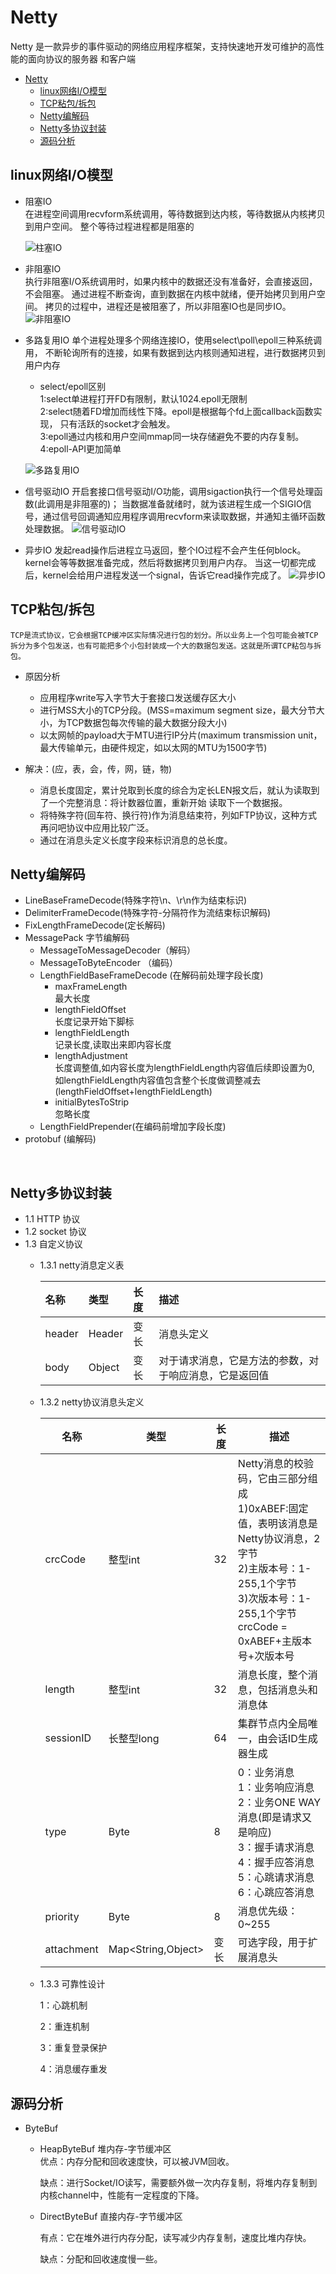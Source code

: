 # Netty
Netty 是一款异步的事件驱动的网络应用程序框架，支持快速地开发可维护的高性能的面向协议的服务器
和客户端

- [Netty](#netty)
  - [linux网络I/O模型](#linux网络io模型)
  - [TCP粘包/拆包](#tcp粘包拆包)
  - [Netty编解码](#netty编解码)
  - [Netty多协议封装](#netty多协议封装)
  - [源码分析](#源码分析)






## linux网络I/O模型
  - 阻塞IO  
    在进程空间调用recvform系统调用，等待数据到达内核，等待数据从内核拷贝到用户空间。
    整个等待过程进程都是阻塞的

    ![柱塞IO](./static/阻塞IO.png)

  - 非阻塞IO  
    执行非阻塞I/O系统调用时，如果内核中的数据还没有准备好，会直接返回，不会阻塞。
    通过进程不断查询，直到数据在内核中就绪，便开始拷贝到用户空间。
    拷贝的过程中，进程还是被阻塞了，所以非阻塞IO也是同步IO。
    ![非阻塞IO](./static/非阻塞IO.png)

  - 多路复用IO
    单个进程处理多个网络连接IO，使用select\poll\epoll三种系统调用，
    不断轮询所有的连接，如果有数据到达内核则通知进程，进行数据拷贝到用户内存  
    - select/epoll区别  
        1:select单进程打开FD有限制，默认1024.epoll无限制  
        2:select随着FD增加而线性下降。epoll是根据每个fd上面callback函数实现，
          只有活跃的socket才会触发。  
        3:epoll通过内核和用户空间mmap同一块存储避免不要的内存复制。  
        4:epoll-API更加简单

    ![多路复用IO](./static/多路复用IO.png)

  - 信号驱动IO
    开启套接口信号驱动I/O功能，调用sigaction执行一个信号处理函数(此调用是非阻塞的)；
    当数据准备就绪时，就为该进程生成一个SIGIO信号，通过信号回调通知应用程序调用recvform来读取数据，并通知主循环函数处理数据。
    ![信号驱动IO](./static/信号驱动IO.png)

  - 异步IO
    发起read操作后进程立马返回，整个IO过程不会产生任何block。
    kernel会等等数据准备完成，然后将数据拷贝到用户内存。
    当这一切都完成后，kernel会给用户进程发送一个signal，告诉它read操作完成了。
    ![异步IO](./static/异步IO.png)

##  TCP粘包/拆包  
    TCP是流式协议，它会根据TCP缓冲区实际情况进行包的划分。所以业务上一个包可能会被TCP  
    拆分为多个包发送，也有可能把多个小包封装成一个大的数据包发送。这就是所谓TCP粘包与拆包。
  - 原因分析  
    - 应用程序write写入字节大于套接口发送缓存区大小
    - 进行MSS大小的TCP分段。(MSS=maximum segment size，最大分节大小，为TCP数据包每次传输的最大数据分段大小)
    - 以太网帧的payload大于MTU进行IP分片(maximum transmission unit，最大传输单元，由硬件规定，如以太网的MTU为1500字节)

  - 解决：(应，表，会，传，网，链，物)  
    - 消息长度固定，累计兑取到长度的综合为定长LEN报文后，就认为读取到了一个完整消息：将计数器位置，重新开始
        读取下一个数据报。
    - 将特殊字符(回车符、换行符)作为消息结束符，列如FTP协议，这种方式再问吧协议中应用比较广泛。
    - 通过在消息头定义长度字段来标识消息的总长度。

## Netty编解码  
   - LineBaseFrameDecode(特殊字符\n、\r\n作为结束标识)  
   - DelimiterFrameDecode(特殊字符-分隔符作为流结束标识解码)
   - FixLengthFrameDecode(定长解码)
   - MessagePack 字节编解码  
     - MessageToMessageDecoder（解码） 
     - MessageToByteEncoder （编码）  
     - LengthFieldBaseFrameDecode (在解码前处理字段长度)
       * maxFrameLength  
             最大长度
       * lengthFieldOffset   
            长度记录开始下脚标
       * lengthFieldLength   
            记录长度,读取出来即内容长度
       * lengthAdjustment   
            长度调整值,如内容长度为lengthFieldLength内容值后续即设置为0,
            如lengthFieldLength内容值包含整个长度做调整减去(lengthFieldOffset+lengthFieldLength)
        * initialBytesToStrip  
            忽略长度    
     - LengthFieldPrepender(在编码前增加字段长度)  
   - protobuf (编解码)


​    
## Netty多协议封装   
   - 1.1 HTTP 协议  
   - 1.2 socket 协议
   - 1.3 自定义协议    
     - 1.3.1 netty消息定义表

         | 名称     | 类型     | 长度   | 描述                          |
         | :----- | :----- | :--- | :-------------------------- |
         | header | Header | 变长   | 消息头定义                       |
         | body   | Object | 变长   | 对于请求消息，它是方法的参数，对于响应消息，它是返回值 |

         

     - 1.3.2 netty协议消息头定义

       | 名称         | 类型                 | 长度   | 描述                                       |
       | ---------- | ------------------ | ---- | ---------------------------------------- |
       | crcCode    | 整型int              | 32   | Netty消息的校验码，它由三部分组成<br>1)0xABEF:固定值，表明该消息是Netty协议消息，2字节<br>2)主版本号：1-255,1个字节<br>3)次版本号：1-255,1个字节<br> crcCode = 0xABEF+主版本号+次版本号 |
       | length     | 整型int              | 32   | 消息长度，整个消息，包括消息头和消息体                      |
       | sessionID  | 长整型long            | 64   | 集群节点内全局唯一，由会话ID生成器生成                     |
       | type       | Byte               | 8    | 0：业务消息<br> 1：业务响应消息<br> 2：业务ONE WAY 消息(即是请求又是响应)<br> 3：握手请求消息<br> 4：握手应答消息<br> 5：心跳请求消息<br> 6：心跳应答消息 |
       | priority   | Byte               | 8    | 消息优先级：0~255                              |
       | attachment | Map<String,Object> | 变长   | 可选字段，用于扩展消息头                             |

     - 1.3.3 可靠性设计

          1：心跳机制

          2：重连机制

          3：重复登录保护

          4：消息缓存重发

## 源码分析  
   - ByteBuf  
     - HeapByteBuf 堆内存-字节缓冲区  
         优点：内存分配和回收速度快，可以被JVM回收。
        
         缺点：进行Socket/IO读写，需要额外做一次内存复制，将堆内存复制到内核channel中，性能有一定程度的下降。
        
     - DirectByteBuf 直接内存-字节缓冲区   
     
        有点：它在堆外进行内存分配，读写减少内存复制，速度比堆内存快。
     
        缺点：分配和回收速度慢一些。